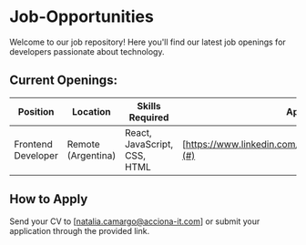 # Job-Opportunities
Welcome to our job repository! Here you'll find our latest job openings for developers passionate about technology.
## Current Openings:
| Position           | Location      | Skills Required        | Apply Here        |
|--------------------|---------------|------------------------|-------------------|
| Frontend Developer | Remote (Argentina)        | React, JavaScript, CSS, HTML | [https://www.linkedin.com/hiring/jobs/4083000825/detail/](#)        |
## How to Apply 
Send your CV to [natalia.camargo@acciona-it.com] or submit your application through the provided link.
